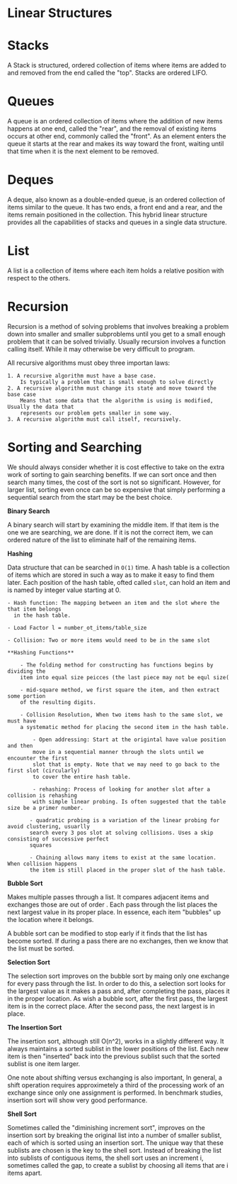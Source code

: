 # Linear Structures

# Stacks

A Stack is structured, ordered collection of items where items are added to and
removed from the end called the "top". Stacks are ordered LIFO.

# Queues

A queue is an ordered collection of items where the addition of new items happens
at one end, called the "rear", and the removal of existing items occurs at other 
end, commonly called the "front". As an element enters the queue it starts at 
the rear and makes its way toward the front, waiting until that time when it is the
next element to be removed.

# Deques

A deque, also known as a double-ended queue, is an ordered collection of items similar
to the queue. It has two ends, a front end and a rear, and the items remain positioned
in the collection. This hybrid linear structure provides all the capabilities of stacks
and queues in a single data structure.

# List

A list is a collection of items where each item holds a relative position with respect
to the others. 

# Recursion

Recursion is a method of solving problems that involves breaking a problem down
into smaller and smaller subproblems until you get to a small enough problem that
it can be solved trivially. Usually recursion involves a function calling itself.
While it may otherwise be very difficult to program.

All recursive algorithms must obey three importan laws:

    1. A recursive algorithm must have a base case.
        Is typically a problem that is small enough to solve directly
    2. A recursive algorithm must change its state and move toward the base case
        Means that some data that the algorithm is using is modified, Usually the data that
        represents our problem gets smaller in some way.
    3. A recursive algorithm must call itself, recursively.
        
    
# Sorting and Searching

We should always consider whether it is cost effective to take on the extra work of sorting to gain
searching benefits. If we can sort once and then search many times, the cost 
of the sort is not so significant. However, for larger list, sorting even once
can be so expensive that simply performing a sequential search from the start
may be the best choice.

**Binary Search** 

A binary search will start by examining the middle item. If that item is the one
we are searching, we are done. If it is not the correct item, we can ordered nature
of the list to eliminate half of the remaining items.

**Hashing** 

Data structure that can be searched in `O(1)` time. A hash table is a collection
of items which are stored in such a way as to make it easy to find them later. Each
position of the hash table, ofted called `slot`, can hold an item and is named
by integer value starting at 0.

    - Hash function: The mapping between an item and the slot where the that item belongs
      in the hash table.
                    
    - Load Factor l = number_ot_items/table_size
    
    - Collision: Two or more items would need to be in the same slot
    
    **Hashing Functions**
    
        - The folding method for constructing has functions begins by dividing the
        item into equal size peicces (the last piece may not be equl size(
        
        - mid-square method, we first square the item, and then extract some portion
        of the resulting digits.
        
        - Collision Resolution, When two items hash to the same slot, we must have
        a systematic method for placing the second item in the hash table.
    
            - Open addressing: Start at the origintal have value position and then 
            move in a sequential manner through the slots until we encounter the first
            slot that is empty. Note that we may need to go back to the first slot (circularly)
            to cover the entire hash table.
            
            - rehashing: Process of looking for another slot after a collision is rehashing
            with simple linear probing. Is often suggested that the table size be a primer number.
            
           - quadratic probing is a variation of the linear probing for avoid clustering, usuarlly
           search every 3 pos slot at solving collisions. Uses a skip consisting of successive perfect
           squares
        
           - Chaining allows many items to exist at the same location. When collision happens
           the item is still placed in the proper slot of the hash table.
       
**Bubble Sort**

Makes multiple passes through a list. It compares adjacent items and exchanges those are out of order
. Each pass through the list places the next largest value in its proper place. In essence, each item
"bubbles" up the location where it belongs.

A bubble sort can be modified to stop early if it finds that the list has become sorted. If during a 
pass there are no exchanges, then we know that the list must be sorted.

**Selection Sort**

The selection sort improves on the bubble sort by maing only one exchange for every pass through the
list. In order to do this, a selection sort looks for the largest value as it makes a pass and, after
completing the pass, places it in the proper location. As wish a bubble sort, after the first pass,
the largest item is in the correct place. After the second pass, the next largest is in place.

**The Insertion Sort**

The insertion sort, although still O(n^2), works in a slightly different way. It always maintains
a sorted sublist in the lower positions of the list. Each new item is then "inserted" back into the
previous sublist such that the sorted sublist is one item larger.

One note about shifting versus exchanging is also important, In general, a shift operation requires
approximetely a third of the processing work of an exchange since only one assignment is performed.
In benchmark studies, insertion sort will show very good performance.

**Shell Sort**

Sometimes called the "diminishing increment sort", improves on the insertion sort by breaking the 
original list into a number of smaller sublist, each of which is sorted using an insertion sort.
The unique way that these sublists are chosen is the key to the shell sort.
Instead of breaking the list into sublists of contiguous items, the shell sort uses an increment i,
sometimes called the gap, to create a sublist by choosing all items that are i items apart.

